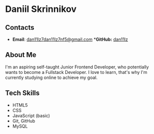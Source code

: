 # Daniil Skrinnikov

## Contacts

* __Email__: dan11lz7dan11lz7nf5@gmail.com
*__GitHub:__ [dan11lz](https://github.com/dan11lz)

## About Me

I'm an aspiring self-taught Junior Frontend Developer, who potentially wants to become a Fullstack Developer.
I love to learn, that's why I'm currently studying online to achieve my goal.

## Tech Skills

* HTML5
* CSS
* JavaScript (basic)
* Git, GitHub
* MySQL